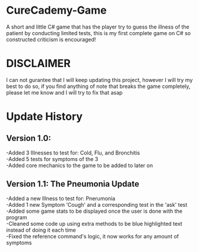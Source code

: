 # CureCademy-Game
A short and little C# game that has the player try to guess the illness of the patient by conducting limited tests, this is my first complete game on C# so constructed criticism is encouraged!

# DISCLAIMER
I can not gurantee that I will keep updating this project, however I will try my best to do so, if you find anything of note that breaks the game completely, please let me know and I will try to fix that asap

# Update History
## Version 1.0:
  -Added 3 Illnesses to test for: Cold, Flu, and Bronchitis  
  -Added 5 tests for symptoms of the 3  
  -Added core mechanics to the game to be added to later on  

## Version 1.1: The Pneumonia Update
  -Added a new Illness to test for: Pnerumonia  
  -Added 1 new Symptom 'Cough' and a corresponding test in the 'ask' test  
  -Added some game stats to be displayed once the user is done with the program  
  -Cleaned some code up using extra methods to be blue highlighted text instead of doing it each time  
  -Fixed the reference command's logic, it now works for any amount of symptoms  
